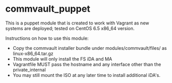 commvault_puppet
================
This is a puppet module that is created to work with Vagrant as new systems are deployed; tested on CentOS 6.5 x86_64 version.

Instructions on how to use this module:
 - Copy the commvault installer bundle under modules/commvault/files/ as linux-x86_64.tar.gz
 - This module will only install the FS iDA and MA
 - Vagrantfile MUST pass the hostname and any interface other than the private_internal
 - You may still mount the ISO at any later time to install additional iDA's.

